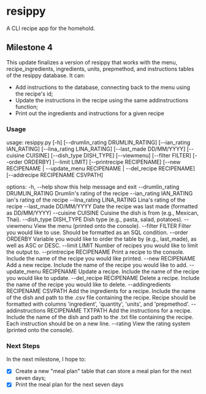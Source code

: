 # resippy
A CLI recipe app for the homehold.

## Milestone 4

This update finalizes a version of resippy that works with the menu, recipe_ingredients, ingredients, units, prepmethod, and instructions tables of the resippy database. It can:
- Add instructions to the database, connecting back to the menu using the recipe's id;
- Update the instructions in the recipe using the same addinstructions function;
- Print out the ingredients and instructions for a given recipe

### Usage

usage: resippy.py [-h] [--drumlin_rating DRUMLIN_RATING] [--ian_rating IAN_RATING] [--lina_rating LINA_RATING] [--last_made DD/MM/YYYY] [--cuisine CUISINE] [--dish_type DISH_TYPE] [--viewmenu] [--filter FILTER] [--order ORDERBY] [--limit LIMIT] [--printrecipe RECIPENAME] [--new RECIPENAME | --update_menu RECIPENAME | --del_recipe RECIPENAME] [--addrecipe RECIPENAME CSVPATH]

options:
-h, --help
show this help message and exit
--drumlin_rating DRUMLIN_RATING
Drumlin's rating of the recipe
--ian_rating IAN_RATING
ian's rating of the recipe
--lina_rating LINA_RATING
Lina's rating of the recipe
--last_made DD/MM/YYYY
Date the recipe was last made (formatted as DD/MM/YYYY)
--cuisine CUISINE
Cuisine the dish is from (e.g., Mexican, Thai).
--dish_type DISH_TYPE
Dish type (e.g., pasta, salad, potatoes).
--viewmenu
View the menu (printed onto the console).
--filter FILTER
Filter you would like to use. Should be formatted as an SQL condition.
--order ORDERBY
Variable you would like to order the table by (e.g., last_made), as well as ASC or DESC.
--limit LIMIT
Number of recipes you would like to limit the output to.
--printrecipe RECIPENAME
Print a recipe to the console. Include the name of the recipe you would like printed.
--new RECIPENAME
Add a new recipe. Include the name of the recipe you would like to add.
--update_menu RECIPENAME
Update a recipe. Include the name of the recipe you would like to update.
--del_recipe RECIPENAME
Delete a recipe. Include the name of the recipe you would like to delete.
--addingredients RECIPENAME CSVPATH
Add the ingredients for a recipe. Include the name of the dish and path to the .csv file containing the recipe. Recipe should be formatted with columns 'ingredient', 'quantity', 'units', and 'prepmethod'.
--addinstructions RECIPENAME TXTPATH
Add the instructions for a recipe. Include the name of the dish and path to the .txt file containing the recipe. Each instruction should be on a new line.
--rating
View the rating system (printed onto the console).

### Next Steps

In the next milestone, I hope to:

- [X] Create a new "meal plan" table that can store a meal plan for the next seven days;
- [x] Print the meal plan for the next seven days